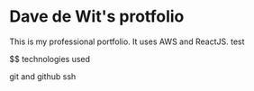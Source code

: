# Dave de Wit's protfolio

This is my professional portfolio. It uses AWS and ReactJS.
test

$$ technologies used

git and github
ssh
